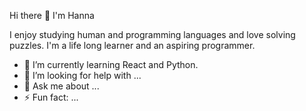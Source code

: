 Hi there 👋 I'm Hanna

I enjoy studying human and programming languages and love solving puzzles. I'm a life long learner and an aspiring programmer.
- 🌱 I’m currently learning React and Python.
- 🤔 I’m looking for help with ...
- 💬 Ask me about ...
- ⚡ Fun fact: ...


